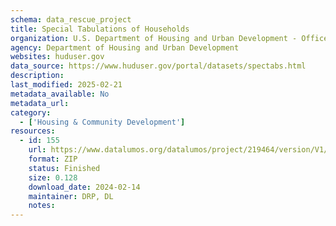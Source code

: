```yaml
---
schema: data_rescue_project 
title: Special Tabulations of Households
organization: U.S. Department of Housing and Urban Development - Office of Policy Development and Research
agency: Department of Housing and Urban Development
websites: huduser.gov
data_source: https://www.huduser.gov/portal/datasets/spectabs.html
description: 
last_modified: 2025-02-21
metadata_available: No
metadata_url: 
category:
  - ['Housing & Community Development'] 
resources:
  - id: 155
    url: https://www.datalumos.org/datalumos/project/219464/version/V1/view
    format: ZIP
    status: Finished
    size: 0.128
    download_date: 2024-02-14
    maintainer: DRP, DL
    notes: 
---
```

